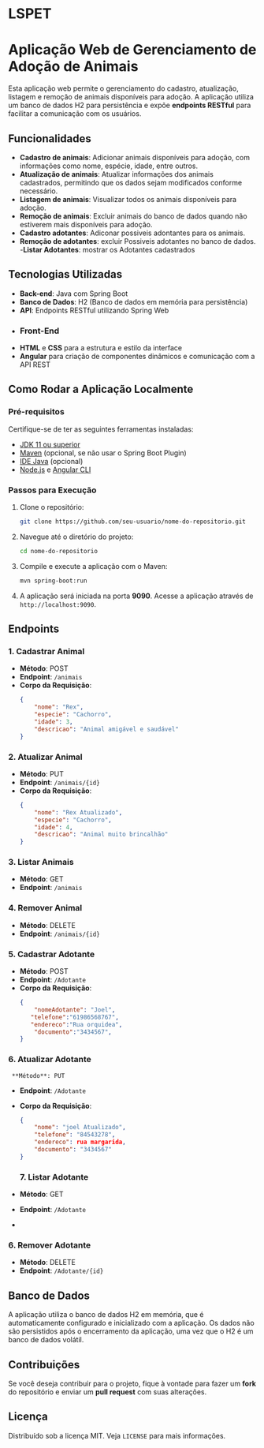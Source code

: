 # LSPET

# Aplicação Web de Gerenciamento de Adoção de Animais

Esta aplicação web permite o gerenciamento do cadastro, atualização, listagem e remoção de animais disponíveis para adoção. A aplicação utiliza um banco de dados H2 para persistência e expõe **endpoints RESTful** para facilitar a comunicação com os usuários.

## Funcionalidades

- **Cadastro de animais**: Adicionar animais disponíveis para adoção, com informações como nome, espécie, idade, entre outros.
- **Atualização de animais**: Atualizar informações dos animais cadastrados, permitindo que os dados sejam modificados conforme necessário.
- **Listagem de animais**: Visualizar todos os animais disponíveis para adoção.
- **Remoção de animais**: Excluir animais do banco de dados quando não estiverem mais disponíveis para adoção.
- **Cadastro adotantes**: Adiconar possiveis adontantes para os animais.
- **Remoção de adotantes**: excluir Possiveis adotantes no banco de dados.
-**Listar Adotantes**: mostrar os Adotantes cadastrados 
## Tecnologias Utilizadas

- **Back-end**: Java com Spring Boot
- **Banco de Dados**: H2 (Banco de dados em memória para persistência)
- **API**: Endpoints RESTful utilizando Spring Web
- 
  ### Front-End
- **HTML** e **CSS** para a estrutura e estilo da interface
- **Angular** para criação de componentes dinâmicos e comunicação com a API REST

## Como Rodar a Aplicação Localmente

### Pré-requisitos

Certifique-se de ter as seguintes ferramentas instaladas:

- [JDK 11 ou superior](https://adoptopenjdk.net/)
- [Maven](https://maven.apache.org/) (opcional, se não usar o Spring Boot Plugin)
- [IDE Java](https://www.jetbrains.com/idea/) (opcional)
- [Node.js](https://nodejs.org/) e [Angular CLI](https://angular.io/cli)

### Passos para Execução

1. Clone o repositório:
    ```bash
    git clone https://github.com/seu-usuario/nome-do-repositorio.git
    ```

2. Navegue até o diretório do projeto:
    ```bash
    cd nome-do-repositorio
    ```

3. Compile e execute a aplicação com o Maven:
    ```bash
    mvn spring-boot:run
    ```

4. A aplicação será iniciada na porta  **9090**. Acesse a aplicação através de `http://localhost:9090`.

## Endpoints

### 1. **Cadastrar Animal**

- **Método**: POST
- **Endpoint**: `/animais`
- **Corpo da Requisição**:
    ```json
    {
        "nome": "Rex",
        "especie": "Cachorro",
        "idade": 3,
        "descricao": "Animal amigável e saudável"
    }
    ```

### 2. **Atualizar Animal**

- **Método**: PUT
- **Endpoint**: `/animais/{id}`
- **Corpo da Requisição**:
    ```json
    {
        "nome": "Rex Atualizado",
        "especie": "Cachorro",
        "idade": 4,
        "descricao": "Animal muito brincalhão"
    }
    ```

### 3. **Listar Animais**

- **Método**: GET
- **Endpoint**: `/animais`

### 4. **Remover Animal**

- **Método**: DELETE
- **Endpoint**: `/animais/{id}`
  

### 5. **Cadastrar Adotante**

- **Método**: POST
- **Endpoint**: `/Adotante`
- **Corpo da Requisição**:
    ```json
    {
        "nomeAdotante": "Joel",
       "telefone":"61986568767",
       "endereco":"Rua orquidea",
        "documento":"3434567",
    }
    ```
### 6. **Atualizar Adotante**
     **Método**: PUT
- **Endpoint**: `/Adotante`
- **Corpo da Requisição**:
    ```json
    {
        "nome": "joel Atualizado",
        "telefone": "84543278",
        "endereco": rua margarida,
        "documento": "3434567"
    }
    ```

    ### 7. **Listar Adotante**

- **Método**: GET
- **Endpoint**: `/Adotante`
- 
### 6. **Remover Adotante**

- **Método**: DELETE
- **Endpoint**: `/Adotante/{id}`
  
    

## Banco de Dados

A aplicação utiliza o banco de dados H2 em memória, que é automaticamente configurado e inicializado com a aplicação. Os dados não são persistidos após o encerramento da aplicação, uma vez que o H2 é um banco de dados volátil.

## Contribuições

Se você deseja contribuir para o projeto, fique à vontade para fazer um **fork** do repositório e enviar um **pull request** com suas alterações.

## Licença

Distribuído sob a licença MIT. Veja `LICENSE` para mais informações.


